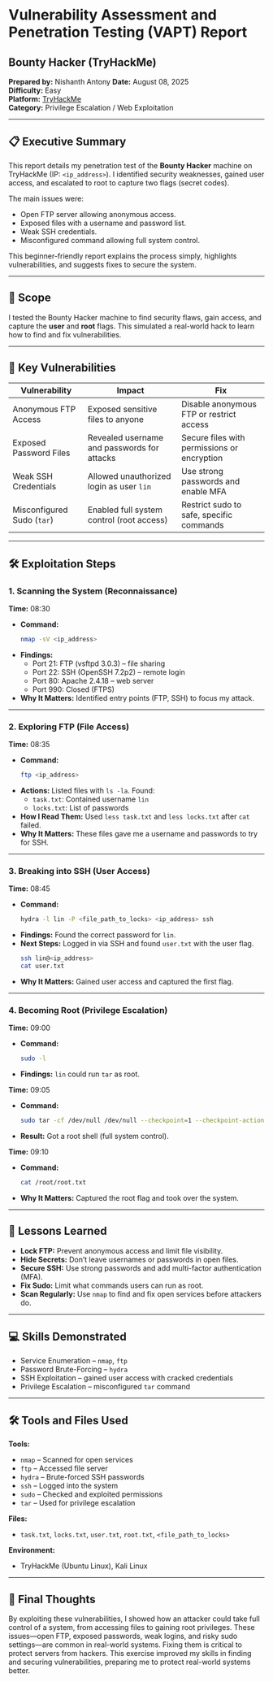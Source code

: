 # Vulnerability Assessment and Penetration Testing (VAPT) Report  
## Bounty Hacker (TryHackMe)  

**Prepared by:** Nishanth Antony
**Date:** August 08, 2025  
**Difficulty:** Easy  
**Platform:** [TryHackMe](https://tryhackme.com)  
**Category:** Privilege Escalation / Web Exploitation  

---

## 📋 Executive Summary  

This report details my penetration test of the **Bounty Hacker** machine on TryHackMe (IP: `<ip_address>`). I identified security weaknesses, gained user access, and escalated to root to capture two flags (secret codes).  

The main issues were:  
- Open FTP server allowing anonymous access.  
- Exposed files with a username and password list.  
- Weak SSH credentials.  
- Misconfigured command allowing full system control.  

This beginner-friendly report explains the process simply, highlights vulnerabilities, and suggests fixes to secure the system.  

---

## 🎯 Scope  

I tested the Bounty Hacker machine to find security flaws, gain access, and capture the **user** and **root** flags. This simulated a real-world hack to learn how to find and fix vulnerabilities.  

---

## 🚨 Key Vulnerabilities  

| Vulnerability              | Impact                                    | Fix                                          |
|----------------------------|-------------------------------------------|----------------------------------------------|
| Anonymous FTP Access       | Exposed sensitive files to anyone         | Disable anonymous FTP or restrict access     |
| Exposed Password Files     | Revealed username and passwords for attacks | Secure files with permissions or encryption |
| Weak SSH Credentials       | Allowed unauthorized login as user `lin`  | Use strong passwords and enable MFA          |
| Misconfigured Sudo (`tar`) | Enabled full system control (root access) | Restrict sudo to safe, specific commands     |

---

## 🛠️ Exploitation Steps  

### 1. Scanning the System (Reconnaissance)  
**Time:** 08:30  
- **Command:**  
  ```bash
  nmap -sV <ip_address>
  ```

* **Findings:**  
  * Port 21: FTP (vsftpd 3.0.3) – file sharing  
  * Port 22: SSH (OpenSSH 7.2p2) – remote login  
  * Port 80: Apache 2.4.18 – web server  
  * Port 990: Closed (FTPS)  
* **Why It Matters:** Identified entry points (FTP, SSH) to focus my attack.  

---

### 2. Exploring FTP (File Access)  
**Time:** 08:35  
* **Command:**  
  ```bash
  ftp <ip_address>
  ```  
* **Actions:** Listed files with `ls -la`. Found:  
  * `task.txt`: Contained username `lin`  
  * `locks.txt`: List of passwords  
* **How I Read Them:** Used `less task.txt` and `less locks.txt` after `cat` failed.  
* **Why It Matters:** These files gave me a username and passwords to try for SSH.  

---

### 3. Breaking into SSH (User Access)  
**Time:** 08:45  
* **Command:**  
  ```bash
  hydra -l lin -P <file_path_to_locks> <ip_address> ssh
  ```  
* **Findings:** Found the correct password for `lin`.  
* **Next Steps:** Logged in via SSH and found `user.txt` with the user flag.  
  ```bash
  ssh lin@<ip_address>
  cat user.txt
  ```  
* **Why It Matters:** Gained user access and captured the first flag.  

---

### 4. Becoming Root (Privilege Escalation)  
**Time:** 09:00  
* **Command:**  
  ```bash
  sudo -l
  ```  
* **Findings:** `lin` could run `tar` as root.  

**Time:** 09:05  
* **Command:**  
  ```bash
  sudo tar -cf /dev/null /dev/null --checkpoint=1 --checkpoint-action=exec=/bin/sh
  ```  
* **Result:** Got a root shell (full system control).  

**Time:** 09:10  
* **Command:**  
  ```bash
  cat /root/root.txt
  ```  
* **Why It Matters:** Captured the root flag and took over the system.  

---

## 🧠 Lessons Learned  

* **Lock FTP:** Prevent anonymous access and limit file visibility.  
* **Hide Secrets:** Don’t leave usernames or passwords in open files.  
* **Secure SSH:** Use strong passwords and add multi-factor authentication (MFA).  
* **Fix Sudo:** Limit what commands users can run as root.  
* **Scan Regularly:** Use `nmap` to find and fix open services before attackers do.  

---

## 💻 Skills Demonstrated  

* Service Enumeration – `nmap`, `ftp`  
* Password Brute-Forcing – `hydra`  
* SSH Exploitation – gained user access with cracked credentials  
* Privilege Escalation – misconfigured `tar` command  

---

## 🛠️ Tools and Files Used  

**Tools:**  
* `nmap` – Scanned for open services  
* `ftp` – Accessed file server  
* `hydra` – Brute-forced SSH passwords  
* `ssh` – Logged into the system  
* `sudo` – Checked and exploited permissions  
* `tar` – Used for privilege escalation  

**Files:**  
* `task.txt`, `locks.txt`, `user.txt`, `root.txt`, `<file_path_to_locks>`  

**Environment:**  
* TryHackMe (Ubuntu Linux), Kali Linux  

---

## 🌟 Final Thoughts  

By exploiting these vulnerabilities, I showed how an attacker could take full control of a system, from accessing files to gaining root privileges. These issues—open FTP, exposed passwords, weak logins, and risky sudo settings—are common in real-world systems. Fixing them is critical to protect servers from hackers. This exercise improved my skills in finding and securing vulnerabilities, preparing me to protect real-world systems better.  
